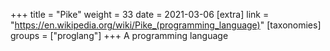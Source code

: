 +++
title = "Pike"
weight = 33
date = 2021-03-06
[extra]
link = "https://en.wikipedia.org/wiki/Pike_(programming_language)"
[taxonomies]
groups = ["proglang"]
+++
A programming language

